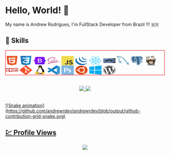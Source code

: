 # Hello, World! 🖖

<p>My name is Andrew Rodrigues, I'm FullStack Developer from Brazil !!! 🇧🇷</p>

## 🚀 Skills

<div style="display: inline_block; border: 1px solid red;"><br>
    <img align="center" height="30" width="40" title="HTML" src="https://raw.githubusercontent.com/devicons/devicon/master/icons/html5/html5-original.svg">
    <img align="center" height="30" width="40" title="CSS" src="https://raw.githubusercontent.com/devicons/devicon/master/icons/css3/css3-original.svg">
    <img align="center" height="30" width="40" title="Bootstrap" src="https://raw.githubusercontent.com/devicons/devicon/master/icons/bootstrap/bootstrap-original.svg">
    <img align="center" height="30" width="40" title="Sass" src="https://raw.githubusercontent.com/devicons/devicon/master/icons/sass/sass-original.svg">
    <img align="center" height="30" width="40" title="JavaScript" src="https://raw.githubusercontent.com/devicons/devicon/master/icons/javascript/javascript-original.svg">
    <img align="center" height="30" width="40" title="jQuery" src="https://raw.githubusercontent.com/devicons/devicon/master/icons/jquery/jquery-original.svg">
    <img align="center" height="30" width="40" title="React" src="https://raw.githubusercontent.com/devicons/devicon/master/icons/react/react-original.svg">
    <img align="center" height="30" width="40" title="PHP" src="https://raw.githubusercontent.com/devicons/devicon/master/icons/php/php-original.svg">
    <img align="center" height="30" width="40" title="MySQL" src="https://raw.githubusercontent.com/devicons/devicon/master/icons/mysql/mysql-original.svg">
    <img align="center" height="30" width="40" title="PostgreSQL" src="https://raw.githubusercontent.com/devicons/devicon/master/icons/postgresql/postgresql-plain.svg">
    <img align="center" height="30" width="40" title="Composer" src="https://raw.githubusercontent.com/devicons/devicon/master/icons/composer/composer-original.svg">
    <img align="center" height="30" width="40" title="NPM" src="https://raw.githubusercontent.com/devicons/devicon/master/icons/npm/npm-original-wordmark.svg">
    <img align="center" height="30" width="40" title="GIT" src="https://raw.githubusercontent.com/devicons/devicon/master/icons/git/git-original.svg">
    <img align="center" height="30" width="40" title="Linux" src="https://raw.githubusercontent.com/devicons/devicon/master/icons/linux/linux-original.svg">
    <img align="center" height="30" width="40" title="Visual Studio Code" src="https://raw.githubusercontent.com/devicons/devicon/master/icons/vscode/vscode-original.svg">
    <img align="center" height="30" width="40" title="Photoshop" src="https://raw.githubusercontent.com/devicons/devicon/master/icons/photoshop/photoshop-plain.svg">
    <img align="center" height="30" width="40" title="Ubuntu" src="https://raw.githubusercontent.com/devicons/devicon/master/icons/ubuntu/ubuntu-plain.svg">
    <img align="center" height="30" width="40" title="Windows" src="https://raw.githubusercontent.com/devicons/devicon/master/icons/windows8/windows8-original.svg">
    <img align="center" height="30" width="40" title="Wordpress" src="https://raw.githubusercontent.com/devicons/devicon/master/icons/wordpress/wordpress-plain.svg">
  
</div><br><br>

<div align="center">
  <a href="https://github.com/andrewrdev">
  <img height="180em" src="https://github-readme-stats.vercel.app/api?username=andrewrdev&show_icons=true&theme=react&include_all_commits=true&count_private=true"/>
  <img height="180em" src="https://github-readme-stats.vercel.app/api/top-langs/?username=andrewrdev&hide=hack,shell&layout=compact&langs_count=7&theme=react"/>
</div><br><br>
  
<div> 
    ![Snake animation](https://github.com/andrewrdev/andrewrdev/blob/output/github-contribution-grid-snake.svg)
</div>
  
## 💹 Profile Views
 <p align="center"> 
     <img alingn="center" src="https://profile-counter.glitch.me/andrewrdev/count.svg" />
 </p>

